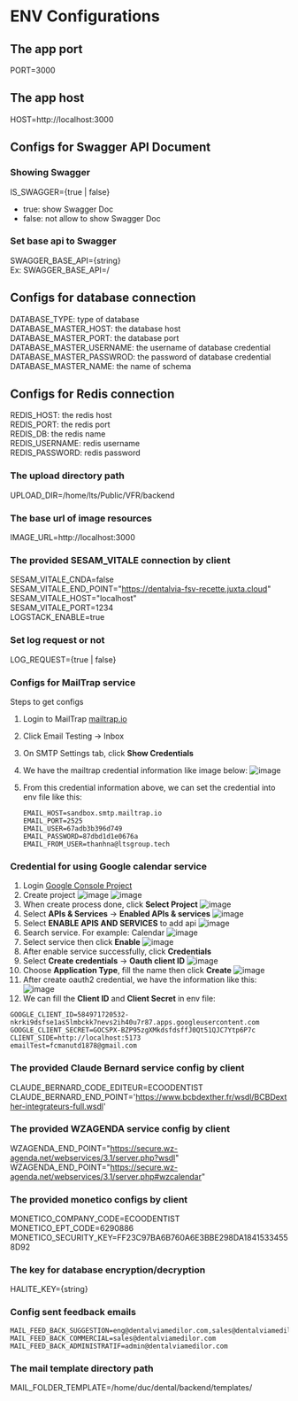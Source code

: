 # ENV Configurations

## The app port
PORT=3000

## The app host
HOST=http://localhost:3000

## Configs for Swagger API Document
### Showing Swagger 
IS_SWAGGER={true | false}
- true: show Swagger Doc
- false: not allow to show Swagger Doc

### Set base api to Swagger
SWAGGER_BASE_API={string}   
Ex: SWAGGER_BASE_API=/

## Configs for database connection
DATABASE_TYPE: type of database   
DATABASE_MASTER_HOST: the database host  
DATABASE_MASTER_PORT: the database port  
DATABASE_MASTER_USERNAME: the username of database credential   
DATABASE_MASTER_PASSWROD: the password of database credential  
DATABASE_MASTER_NAME: the name of schema

<!-- # DATABASE_SLAVES_HOST=127.0.0.1
# DATABASE_SLAVES_PORT=33062
# DATABASE_SLAVES_USERNAME=root
# DATABASE_SLAVES_PASSWROD=somewordpress
# DATABASE_SLAVES_NAME=dental_old -->

## Configs for Redis connection
REDIS_HOST: the redis host  
REDIS_PORT: the redis port  
REDIS_DB: the redis name   
REDIS_USERNAME: redis username  
REDIS_PASSWORD: redis password  

### The upload directory path
UPLOAD_DIR=/home/lts/Public/VFR/backend

### The base url of image resources
IMAGE_URL=http://localhost:3000

### The provided SESAM_VITALE connection by client
SESAM_VITALE_CNDA=false  
SESAM_VITALE_END_POINT="https://dentalvia-fsv-recette.juxta.cloud"  
SESAM_VITALE_HOST="localhost"  
SESAM_VITALE_PORT=1234  
LOGSTACK_ENABLE=true

### Set log request or not
LOG_REQUEST={true | false}  

### Configs for MailTrap service  
Steps to get configs
1. Login to MailTrap [mailtrap.io](https://mailtrap.io)
2. Click Email Testing -> Inbox
3. On SMTP Settings tab, click **Show Credentials**  
4. We have the mailtrap credential information like image below:
![image](https://github.com/giangdt1215/wecleverss/assets/14262924/c5ce1d25-4b6c-47a4-93bd-b3e5fabc0f53)
5. From this credential information above, we can set the credential into env file like this:
  
    ```
    EMAIL_HOST=sandbox.smtp.mailtrap.io
    EMAIL_PORT=2525
    EMAIL_USER=67adb3b396d749
    EMAIL_PASSWORD=87dbd1d1e0676a
    EMAIL_FROM_USER=thanhna@ltsgroup.tech
    ``````

### Credential for using Google calendar service
1. Login [Google Console Project](https://console.developers.google.com/project)
2. Create project
  ![image](https://github.com/giangdt1215/wecleverss/assets/14262924/a33a7869-83b8-43e1-99f5-56564c4ef234)
  ![image](https://github.com/giangdt1215/wecleverss/assets/14262924/dd53a65d-0320-42f6-9e23-f1af1d11d8fc)
3. When create process done, click **Select Project**
  ![image](https://github.com/giangdt1215/wecleverss/assets/14262924/d99f0520-4de9-41e5-a2dc-2828c8933ea7)
4. Select **APIs & Services**  -> **Enabled APIs & services**
  ![image](https://github.com/giangdt1215/wecleverss/assets/14262924/fadf1720-3e7d-43e4-b163-5431987d8972)
5. Select **ENABLE APIS AND SERVICES** to add api
  ![image](https://github.com/giangdt1215/wecleverss/assets/14262924/c1a00ba9-c352-4f0f-b17d-553c8175b8eb)
6. Search service. For example: Calendar
  ![image](https://github.com/giangdt1215/wecleverss/assets/14262924/76575f02-33e8-45c0-81d0-45d6ef71948d)
7. Select service then click **Enable**
  ![image](https://github.com/giangdt1215/wecleverss/assets/14262924/456d1db0-70b4-47fd-9162-76bd4cd59155)
8. After enable service successfully, click **Credentials**
9. Select **Create credentials** -> **Oauth client ID**
  ![image](https://github.com/giangdt1215/wecleverss/assets/14262924/59405eb2-edad-4373-88bb-e50c8da4b66a)
10. Choose **Application Type**, fill the name then click **Create**
  ![image](https://github.com/giangdt1215/wecleverss/assets/14262924/37038688-c085-47a9-a52c-d374a39a3cc6)
11. After create oauth2 credential, we have the information like this:
  ![image](https://github.com/giangdt1215/wecleverss/assets/14262924/41eb0235-319c-4c73-963c-978e09cb066a)
12. We can fill the **Client ID** and **Client Secret** in env file:
  ```
  GOOGLE_CLIENT_ID=584971720532-nkrki9dsfse1as5lmbckk7nevs2ih40u7r87.apps.googleusercontent.com
  GOOGLE_CLIENT_SECRET=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tp6P7c
  CLIENT_SIDE=http://localhost:5173
  emailTest=fcmanutd1878@gmail.com
  ```

### The provided Claude Bernard service config by client
CLAUDE_BERNARD_CODE_EDITEUR=ECOODENTIST
CLAUDE_BERNARD_END_POINT='https://www.bcbdexther.fr/wsdl/BCBDexther-integrateurs-full.wsdl'  

### The provided WZAGENDA service config by client
WZAGENDA_END_POINT="https://secure.wz-agenda.net/webservices/3.1/server.php?wsdl"  
WZAGENDA_END_POINT="https://secure.wz-agenda.net/webservices/3.1/server.php#wzcalendar"

### The provided monetico configs by client
MONETICO_COMPANY_CODE=ECOODENTIST
MONETICO_EPT_CODE=6290886
MONETICO_SECURITY_KEY=FF23C97BA6B760A6E3BBE298DA18415334558D92

### The key for database encryption/decryption
HALITE_KEY={string}

### Config sent feedback emails
```
MAIL_FEED_BACK_SUGGESTION=eng@dentalviamedilor.com,sales@dentalviamedilor.com
MAIL_FEED_BACK_COMMERCIAL=sales@dentalviamedilor.com
MAIL_FEED_BACK_ADMINISTRATIF=admin@dentalviamedilor.com
```

### The mail template directory path
MAIL_FOLDER_TEMPLATE=/home/duc/dental/backend/templates/
